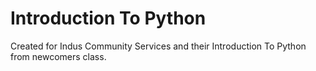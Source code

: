 # Introduction To Python
Created for Indus Community Services and their Introduction To Python from newcomers class.
